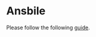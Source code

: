# Ansbile

Please follow the following [guide](https://github.com/nlesc-sherlock/emma/blob/improve_documentation/ansible.md).
